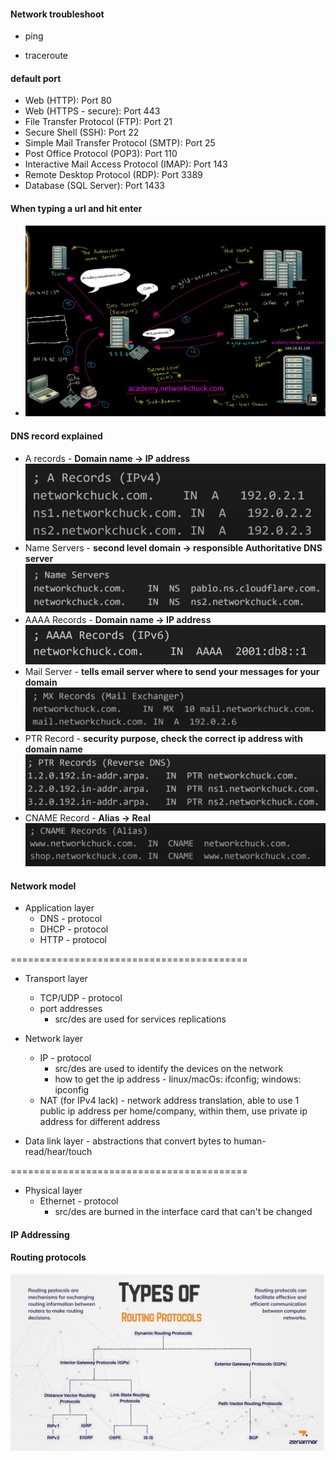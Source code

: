 #### Network troubleshoot

* ping

* traceroute

#### default port

* Web (HTTP): Port 80
* Web (HTTPS - secure): Port 443
* File Transfer Protocol (FTP): Port 21
* Secure Shell (SSH): Port 22
* Simple Mail Transfer Protocol (SMTP): Port 25
* Post Office Protocol (POP3): Port 110
* Interactive Mail Access Protocol (IMAP): Port 143
* Remote Desktop Protocol (RDP): Port 3389
* Database (SQL Server): Port 1433 

#### When typing a url and hit enter
* ![alt text](<attachments/when typing a url.jpeg>)

#### DNS record explained
* A records - **Domain name -> IP address**
![alt text](<attachments/A record.jpeg>)
* Name Servers - **second level domain -> responsible Authoritative DNS server**
![alt text](<attachments/Name server.jpeg>)
* AAAA Records - **Domain name -> IP address**
![alt text](<attachments/AAAA record.jpeg>)
* Mail Server  - **tells email server where to send your messages for your domain**
![alt text](<attachments/MX Record.jpeg>)
* PTR Record - **security purpose, check the correct ip address with domain name**
![alt text](<attachments/PTR Record.jpeg>)
* CNAME Record - **Alias -> Real**
![alt text](attachments/CNAME.jpeg)

#### Network model

* Application layer
    * DNS - protocol
    * DHCP - protocol
    * HTTP - protocol

=========================================
* Transport layer
    * TCP/UDP - protocol
    * port addresses
        * src/des are used for services replications

* Network layer
    * IP - protocol
        * src/des are used to identify the devices on the network
        * how to get the ip address - linux/macOs: ifconfig; windows: ipconfig
    * NAT (for IPv4 lack) - network address translation, able to use 1 public ip address per home/company, within them, use private ip address for different address

* Data link layer - abstractions that convert bytes to human-read/hear/touch

=========================================
* Physical layer
    * Ethernet - protocol
        * src/des are burned in the interface card that can't be changed

#### IP Addressing


#### Routing protocols

![alt text](<attachments/routing protocol.jpeg>)